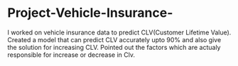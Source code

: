 # Project-Vehicle-Insurance-
I worked on vehicle insurance data to predict CLV(Customer Lifetime Value).
Created a model that can predict CLV accurately upto 90% and also give the solution for increasing CLV.
Pointed out the factors which are actualy responsible for increase or decrease in Clv.
